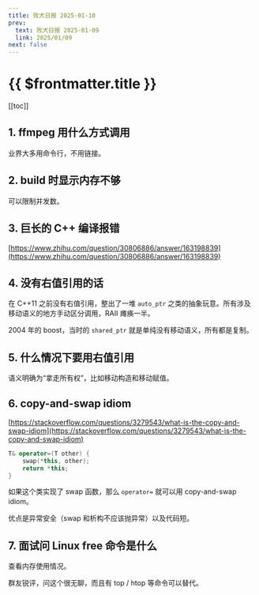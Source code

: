 ```yaml
---
title: 败犬日报 2025-01-10
prev:
  text: 败犬日报 2025-01-09
  link: 2025/01/09
next: false
---
```


# {{ $frontmatter.title }}

[[toc]]

## 1. ffmpeg 用什么方式调用

业界大多用命令行，不用链接。

## 2. build 时显示内存不够

可以限制并发数。

## 3. 巨长的 C++ 编译报错

[https://www.zhihu.com/question/30806886/answer/163198839](https://www.zhihu.com/question/30806886/answer/163198839)

## 4. 没有右值引用的话

在 C++11 之前没有右值引用，整出了一堆 `auto_ptr` 之类的抽象玩意。所有涉及移动语义的地方手动区分调用，RAII 瘫痪一半。

2004 年的 boost，当时的 `shared_ptr` 就是单纯没有移动语义，所有都是复制。

## 5. 什么情况下要用右值引用

语义明确为“拿走所有权”，比如移动构造和移动赋值。

## 6. copy-and-swap idiom

[https://stackoverflow.com/questions/3279543/what-is-the-copy-and-swap-idiom](https://stackoverflow.com/questions/3279543/what-is-the-copy-and-swap-idiom)

```cpp
T& operator=(T other) {
    swap(*this, other);
    return *this;
}
```

如果这个类实现了 swap 函数，那么 `operator=` 就可以用 copy-and-swap idiom。

优点是异常安全（swap 和析构不应该抛异常）以及代码短。

## 7. 面试问 Linux free 命令是什么

查看内存使用情况。

群友锐评，问这个很无聊，而且有 top / htop 等命令可以替代。
